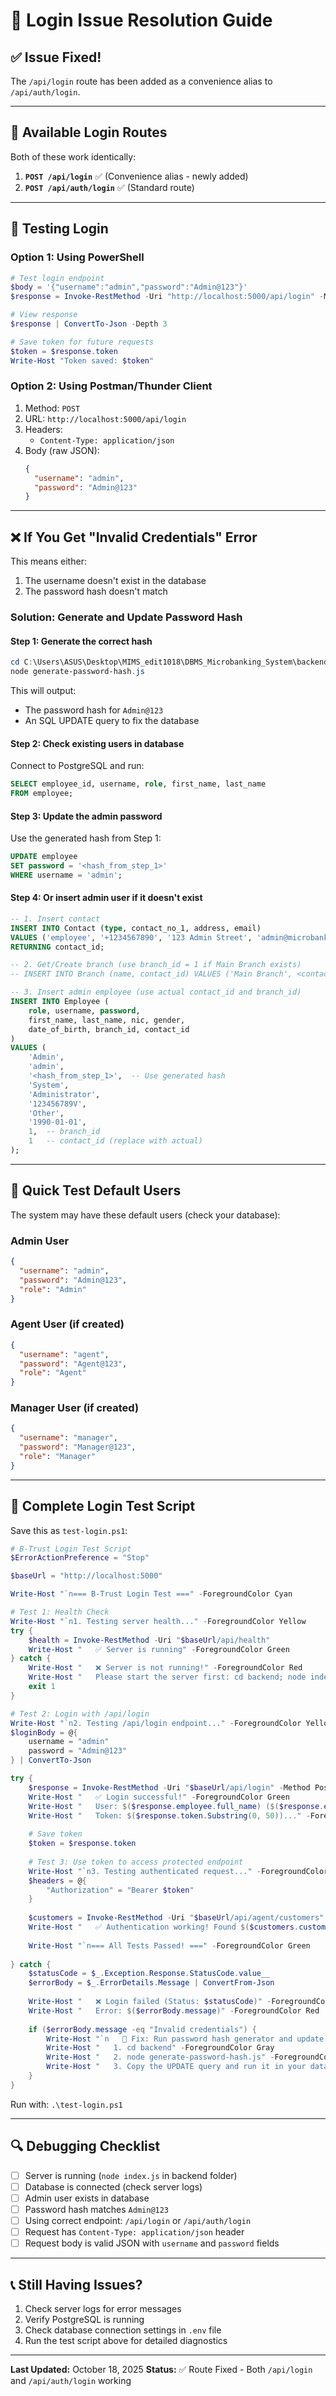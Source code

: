 # 🔧 Login Issue Resolution Guide

## ✅ **Issue Fixed!**

The `/api/login` route has been added as a convenience alias to `/api/auth/login`.

---

## 🔐 Available Login Routes

Both of these work identically:
1. **`POST /api/login`** ✅ (Convenience alias - newly added)
2. **`POST /api/auth/login`** ✅ (Standard route)

---

## 🧪 Testing Login

### Option 1: Using PowerShell
```powershell
# Test login endpoint
$body = '{"username":"admin","password":"Admin@123"}'
$response = Invoke-RestMethod -Uri "http://localhost:5000/api/login" -Method Post -Body $body -ContentType "application/json"

# View response
$response | ConvertTo-Json -Depth 3

# Save token for future requests
$token = $response.token
Write-Host "Token saved: $token"
```

### Option 2: Using Postman/Thunder Client
1. Method: `POST`
2. URL: `http://localhost:5000/api/login`
3. Headers:
   - `Content-Type: application/json`
4. Body (raw JSON):
   ```json
   {
     "username": "admin",
     "password": "Admin@123"
   }
   ```

---

## ❌ If You Get "Invalid Credentials" Error

This means either:
1. The username doesn't exist in the database
2. The password hash doesn't match

### Solution: Generate and Update Password Hash

#### Step 1: Generate the correct hash
```powershell
cd C:\Users\ASUS\Desktop\MIMS_edit1018\DBMS_Microbanking_System\backend
node generate-password-hash.js
```

This will output:
- The password hash for `Admin@123`
- An SQL UPDATE query to fix the database

#### Step 2: Check existing users in database
Connect to PostgreSQL and run:
```sql
SELECT employee_id, username, role, first_name, last_name 
FROM employee;
```

#### Step 3: Update the admin password
Use the generated hash from Step 1:
```sql
UPDATE employee 
SET password = '<hash_from_step_1>' 
WHERE username = 'admin';
```

#### Step 4: Or insert admin user if it doesn't exist
```sql
-- 1. Insert contact
INSERT INTO Contact (type, contact_no_1, address, email)
VALUES ('employee', '+1234567890', '123 Admin Street', 'admin@microbanking.com')
RETURNING contact_id;

-- 2. Get/Create branch (use branch_id = 1 if Main Branch exists)
-- INSERT INTO Branch (name, contact_id) VALUES ('Main Branch', <contact_id>);

-- 3. Insert admin employee (use actual contact_id and branch_id)
INSERT INTO Employee (
    role, username, password, 
    first_name, last_name, nic, gender, 
    date_of_birth, branch_id, contact_id
)
VALUES (
    'Admin', 
    'admin', 
    '<hash_from_step_1>',  -- Use generated hash
    'System', 
    'Administrator', 
    '123456789V', 
    'Other', 
    '1990-01-01', 
    1,  -- branch_id
    1   -- contact_id (replace with actual)
);
```

---

## 🎯 Quick Test Default Users

The system may have these default users (check your database):

### Admin User
```json
{
  "username": "admin",
  "password": "Admin@123",
  "role": "Admin"
}
```

### Agent User (if created)
```json
{
  "username": "agent",
  "password": "Agent@123",
  "role": "Agent"
}
```

### Manager User (if created)
```json
{
  "username": "manager",
  "password": "Manager@123",
  "role": "Manager"
}
```

---

## 📝 Complete Login Test Script

Save this as `test-login.ps1`:

```powershell
# B-Trust Login Test Script
$ErrorActionPreference = "Stop"

$baseUrl = "http://localhost:5000"

Write-Host "`n=== B-Trust Login Test ===" -ForegroundColor Cyan

# Test 1: Health Check
Write-Host "`n1. Testing server health..." -ForegroundColor Yellow
try {
    $health = Invoke-RestMethod -Uri "$baseUrl/api/health"
    Write-Host "   ✅ Server is running" -ForegroundColor Green
} catch {
    Write-Host "   ❌ Server is not running!" -ForegroundColor Red
    Write-Host "   Please start the server first: cd backend; node index.js" -ForegroundColor Yellow
    exit 1
}

# Test 2: Login with /api/login
Write-Host "`n2. Testing /api/login endpoint..." -ForegroundColor Yellow
$loginBody = @{
    username = "admin"
    password = "Admin@123"
} | ConvertTo-Json

try {
    $response = Invoke-RestMethod -Uri "$baseUrl/api/login" -Method Post -Body $loginBody -ContentType "application/json"
    Write-Host "   ✅ Login successful!" -ForegroundColor Green
    Write-Host "   User: $($response.employee.full_name) ($($response.employee.role))" -ForegroundColor Cyan
    Write-Host "   Token: $($response.token.Substring(0, 50))..." -ForegroundColor Gray
    
    # Save token
    $token = $response.token
    
    # Test 3: Use token to access protected endpoint
    Write-Host "`n3. Testing authenticated request..." -ForegroundColor Yellow
    $headers = @{
        "Authorization" = "Bearer $token"
    }
    
    $customers = Invoke-RestMethod -Uri "$baseUrl/api/agent/customers" -Headers $headers
    Write-Host "   ✅ Authentication working! Found $($customers.customers.Count) customers" -ForegroundColor Green
    
    Write-Host "`n=== All Tests Passed! ===" -ForegroundColor Green
    
} catch {
    $statusCode = $_.Exception.Response.StatusCode.value__
    $errorBody = $_.ErrorDetails.Message | ConvertFrom-Json
    
    Write-Host "   ❌ Login failed (Status: $statusCode)" -ForegroundColor Red
    Write-Host "   Error: $($errorBody.message)" -ForegroundColor Red
    
    if ($errorBody.message -eq "Invalid credentials") {
        Write-Host "`n   📝 Fix: Run password hash generator and update database:" -ForegroundColor Yellow
        Write-Host "   1. cd backend" -ForegroundColor Gray
        Write-Host "   2. node generate-password-hash.js" -ForegroundColor Gray
        Write-Host "   3. Copy the UPDATE query and run it in your database" -ForegroundColor Gray
    }
}
```

Run with: `.\test-login.ps1`

---

## 🔍 Debugging Checklist

- [ ] Server is running (`node index.js` in backend folder)
- [ ] Database is connected (check server logs)
- [ ] Admin user exists in database
- [ ] Password hash matches `Admin@123`
- [ ] Using correct endpoint: `/api/login` or `/api/auth/login`
- [ ] Request has `Content-Type: application/json` header
- [ ] Request body is valid JSON with `username` and `password` fields

---

## 📞 Still Having Issues?

1. Check server logs for error messages
2. Verify PostgreSQL is running
3. Check database connection settings in `.env` file
4. Run the test script above for detailed diagnostics

---

**Last Updated:** October 18, 2025
**Status:** ✅ Route Fixed - Both `/api/login` and `/api/auth/login` working
